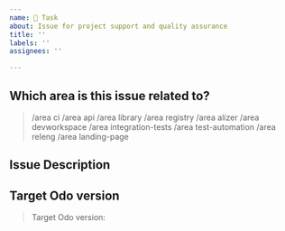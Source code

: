 ```yaml
---
name: 🔧 Task
about: Issue for project support and quality assurance
title: ''
labels: ''
assignees: ''

---
```


<!--

The Task issue template is for project support and quality assurance items.
For example, tests or ci related issues, readme update, technical debt, etc. can be created with this template.

For a new feature or an enhancement, please submit a feature request or user story issue.

Thanks for understanding and for contributing to the project!

-->

## Which area is this issue related to?

<!--
    Uncomment appropriate `/area` lines, and delete the rest.
    For example, `> /area api` would simply become: `/area api`
-->

> /area ci
> /area api
> /area library
> /area registry
> /area alizer
> /area devworkspace
> /area integration-tests
> /area test-automation
> /area releng
> /area landing-page

## Issue Description

<!--
    A clear and concise description of what the task is.
-->

## Target Odo version

<!--
    Please uncomment and provide the target Odo version if this task is for QE integration test.
    Leave if blank if it's a future QE issue.
    Delete this comment if it's not related QE integration test.
-->

> Target Odo version:
